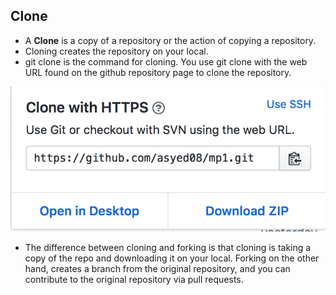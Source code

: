## Clone

* A **Clone** is a copy of a repository or the action of copying a repository.
* Cloning creates the repository on your local.
* git clone is the command for cloning. You use git clone with the web URL found on the github repository page to clone the repository.

![clone](/images/clone.png)

* The difference between cloning and forking is that cloning is taking a copy of the repo and downloading it on your local. Forking on the other hand, creates a branch from the original repository, and you can contribute to the original repository via pull requests.
